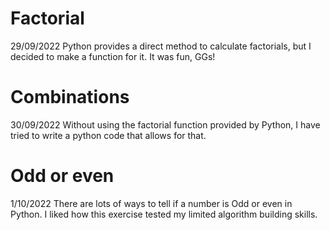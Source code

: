 # Factorial
29/09/2022
Python provides a  direct method to calculate factorials, but I decided to make a function for it. It was fun, GGs!

# Combinations
30/09/2022
Without using the factorial function provided by Python, I have tried to write a python code that allows for that.

# Odd or even 
1/10/2022
There are lots of ways to tell if a number is Odd or even in Python. 
I liked how this exercise tested my limited algorithm building skills.
